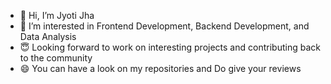 - 👋 Hi, I’m Jyoti Jha
- 👀 I’m interested in Frontend Development, Backend Development, and Data Analysis
- :innocent: Looking forward to work on interesting projects and contributing back to the community
- :smile: You can have a look on my repositories and Do give your reviews 
<!---
jhaji12/jhaji12 is a ✨ special ✨ repository because its `README.md` (this file) appears on your GitHub profile.
You can click the Preview link to take a look at your changes.
--->
